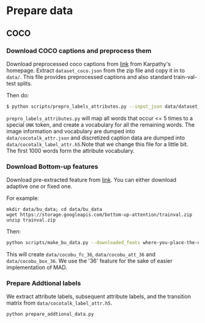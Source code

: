 # Prepare data

## COCO

### Download COCO captions and preprocess them

Download preprocessed coco captions from [link](http://cs.stanford.edu/people/karpathy/deepimagesent/caption_datasets.zip) from Karpathy's homepage. Extract `dataset_coco.json` from the zip file and copy it in to `data/`. This file provides preprocessed captions and also standard train-val-test splits.

Then do:

```bash
$ python scripts/prepro_labels_attributes.py --input_json data/dataset_coco.json --output_json data/cocotalk_attr.json --output_h5 data/cocotalk_attr
```

`prepro_labels_attributes.py` will map all words that occur <= 5 times to a special `UNK` token, and create a vocabulary for all the remaining words. The image information and vocabulary are dumped into `data/cocotalk_attr.json` and discretized caption data are dumped into `data/cocotalk_label_attr.h5`.Note that we change this file for a little bit. The first 1000 words form the attribute vocabulary.


### Download Bottom-up features

Download pre-extracted feature from [link](https://github.com/peteanderson80/bottom-up-attention). You can either download adaptive one or fixed one.

For example:
```
mkdir data/bu_data; cd data/bu_data
wget https://storage.googleapis.com/bottom-up-attention/trainval.zip
unzip trainval.zip

```

Then:

```bash
python scripts/make_bu_data.py --downloaded_feats where-you-place-the-updown-feature --output_dir data/cocobu
```

This will create `data/cocobu_fc_36`, `data/cocobu_att_36` and `data/cocobu_box_36`. We use the '36' feature for the sake of easier implementation of MAD.

### Prepare Addtional labels

We extract attribute labels, subsequent attribute labels, and the transition matrix from `data/cocotalk_label_attr.h5`.
```bash
python prepare_addtional_data.py
```

